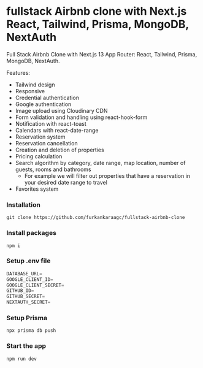 # fullstack Airbnb clone with Next.js  React, Tailwind, Prisma, MongoDB, NextAuth 



Full Stack Airbnb Clone with Next.js 13 App Router: React, Tailwind, Prisma, MongoDB, NextAuth.

Features:

- Tailwind design
- Responsive
- Credential authentication
- Google authentication
- Image upload using Cloudinary CDN
- Form validation and handling using react-hook-form
- Notification with react-toast
- Calendars with react-date-range
- Reservation system
- Reservation cancellation
- Creation and deletion of properties
- Pricing calculation
- Search algorithm by category, date range, map location, number of guests, rooms and bathrooms
    - For example we will filter out properties that have a reservation in your desired date range to travel
- Favorites system

### Installation

```shell
git clone https://github.com/furkankaraagc/fullstack-airbnb-clone
```

### Install packages

```shell
npm i
```

### Setup .env file


```js
DATABASE_URL=
GOOGLE_CLIENT_ID=
GOOGLE_CLIENT_SECRET=
GITHUB_ID=
GITHUB_SECRET=
NEXTAUTH_SECRET=
```

### Setup Prisma

```shell
npx prisma db push

```

### Start the app

```shell
npm run dev
```
